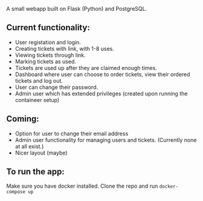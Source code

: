 A small webapp built on Flask (Python) and PostgreSQL.


## Current functionality:
- User registation and login.
- Creating tickets with link, with 1-8 uses.
- Viewing tickets through link.
- Marking tickets as used.
- Tickets are used up after they are claimed enough times.
- Dashboard where user can choose to order tickets, view their ordered tickets and log out.
- User can change their password.
- Admin user which has extended privileges (created upon running the containeer setup)




## Coming:
- Option for user to change their email address
- Admin user functionality for managing users and tickets. (Currently none at all exist.)
- Nicer layout (maybe)

## To run the app:

Make sure you have docker installed. Clone the repo and run `docker-compose up`